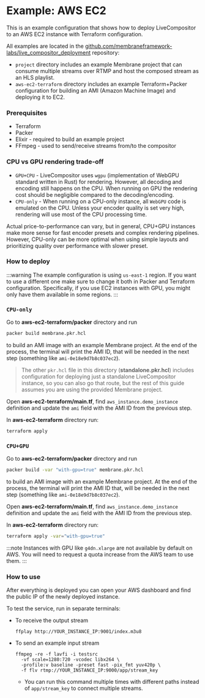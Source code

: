 # Example: AWS EC2

This is an example configuration that shows how to deploy LiveCompositor to an AWS EC2 instance with Terraform configuration.

All examples are located in the [github.com/membraneframework-labs/live_compositor_deployment](https://github.com/membraneframework-labs/live_compositor_deployment) repository:
- `project` directory includes an example Membrane project that can consume multiple streams over RTMP and host the composed stream as an HLS playlist.
- `aws-ec2-terraform` directory includes an example Terraform+Packer configuration for building an AMI (Amazon Machine Image) and deploying it to EC2.

### Prerequisites

- Terraform
- Packer
- Elixir - required to build an example project
- FFmpeg - used to send/receive streams from/to the compositor

### CPU vs GPU rendering trade-off

- `GPU+CPU` - LiveCompositor uses `wgpu` (implementation of WebGPU standard written in Rust) for rendering. However, all decoding and
encoding still happens on the CPU. When running on GPU the rendering cost should be negligible compared to the decoding/encoding.
- `CPU-only` - When running on a CPU-only instance, all `WebGPU` code is emulated on the CPU. Unless your encoder quality is set very
high, rendering will use most of the CPU processing time.

Actual price-to-performance can vary, but in general, CPU+GPU instances make more sense for fast encoder presets and complex rendering
pipelines. However, CPU-only can be more optimal when using simple layouts and prioritizing quality over performance with slower preset.

### How to deploy

:::warning
The example configuration is using `us-east-1` region. If you want to use a different one make sure to change it both in Packer
and Terraform configuration. Specifically, if you use EC2 instances with GPU, you might only have them available in some regions.
:::

### `CPU-only`

Go to **aws-ec2-terraform/packer** directory and run
```bash
packer build membrane.pkr.hcl
```
to build an AMI image with an example Membrane project. At the end of the process, the terminal will print the AMI ID, that will
be needed in the next step (something like `ami-0e18e9d7b8c037ec2`).

> The other `pkr.hcl` file in this directory (**standalone.pkr.hcl**) includes configuration for deploying just a standalone LiveCompositor
instance, so you can also go that route, but the rest of this guide assumes you are using the provided Membrane project.

Open **aws-ec2-terraform/main.tf**, find `aws_instance.demo_instance` definition and update the `ami` field with the AMI ID from the previous step.

In **aws-ec2-terraform** directory run:
```bash
terraform apply
```

### `CPU+GPU`

Go to **aws-ec2-terraform/packer** directory and run
```bash
packer build -var "with-gpu=true" membrane.pkr.hcl
```
to build an AMI image with an example Membrane project. At the end of the process, the terminal will print the AMI ID that, will
be needed in the next step (something like `ami-0e18e9d7b8c037ec2`).

Open **aws-ec2-terraform/main.tf**, find `aws_instance.demo_instance` definition and update the `ami` field with the AMI ID from the previous step.

In **aws-ec2-terraform** directory run:
```bash
terraform apply -var="with-gpu=true"
```

:::note
Instances with GPU like `g4dn.xlarge` are not available by default on AWS. You will need to request a quota increase from the AWS team to use them.
:::

### How to use

After everything is deployed you can open your AWS dashboard and find the public IP of the newly deployed instance.

To test the service, run in separate terminals:

- To receive the output stream
  ```
  ffplay http://YOUR_INSTANCE_IP:9001/index.m3u8
  ```
- To send an example input stream
  ```
  ffmpeg -re -f lavfi -i testsrc
    -vf scale=1280:720 -vcodec libx264 \
    -profile:v baseline -preset fast -pix_fmt yuv420p \
    -f flv rtmp://YOUR_INSTANCE_IP:9000/app/stream_key
  ```
  - You can run this command multiple times with different paths instead of `app/stream_key` to connect multiple streams.
